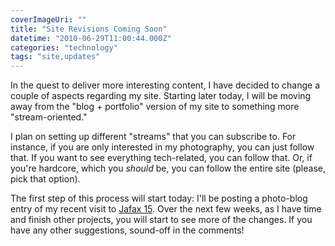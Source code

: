 ```yaml
---
coverImageUri: ""
title: "Site Revisions Coming Soon"
datetime: "2010-06-29T11:00:44.000Z"
categories: "technology"
tags: "site,updates"
---
```


In the quest to deliver more interesting content, I have decided to change a couple of aspects regarding my site. Starting later today, I will be moving away from the "blog + portfolio" version of my site to something more "stream-oriented."

I plan on setting up different "streams" that you can subscribe to. For instance, if you are only interested in my photography, you can just follow that. If you want to see everything tech-related, you can follow that. Or, if you're hardcore, which you _should_ be, you can follow the entire site (please, pick that option).

The first step of this process will start today: I'll be posting a photo-blog entry of my recent visit to [Jafax 15](http://www.jafax.org/). Over the next few weeks, as I have time and finish other projects, you will start to see more of the changes. If you have any other suggestions, sound-off in the comments!
